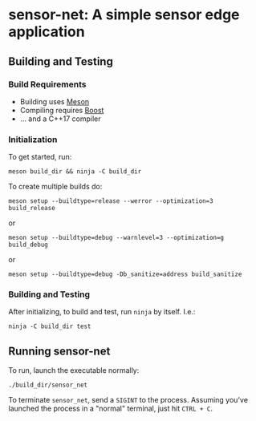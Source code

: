 sensor-net: A simple sensor edge application
============================================

Building and Testing
-------------------

### Build Requirements

- Building uses [Meson](https://mesonbuild.com)
- Compiling requires [Boost](https://www.boost.org)
- ... and a C++17 compiler

### Initialization

To get started, run:

```
meson build_dir && ninja -C build_dir
```

To create multiple builds do:

```
meson setup --buildtype=release --werror --optimization=3 build_release
```

or

```
meson setup --buildtype=debug --warnlevel=3 --optimization=g build_debug
```

or

```
meson setup --buildtype=debug -Db_sanitize=address build_sanitize
```

### Building and Testing

After initializing, to build and test, run `ninja` by itself. I.e.:

```
ninja -C build_dir test
```

Running sensor-net
------------------

To run, launch the executable normally:

```
./build_dir/sensor_net
```

To terminate `sensor_net`, send a `SIGINT` to the process.  Assuming you've launched the process in a "normal" terminal, just hit `CTRL + C`.
